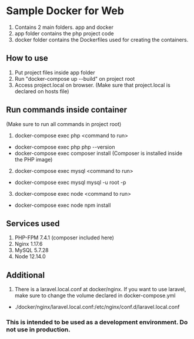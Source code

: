 # Sample Docker for Web

1. Contains 2 main folders. app and docker
2. app folder contains the php project code
3. docker folder contains the Dockerfiles used for creating the containers.

## How to use
1. Put project files inside app folder
2. Run "docker-compose up --build" on project root
3. Access project.local on browser. (Make sure that project.local is declared on hosts file)

## Run commands inside container
(Make sure to run all commands in project root)
1. docker-compose exec php \<command to run>
- docker-compose exec php php --version
- docker-compose exec composer install (Composer is installed inside the PHP image)
2. docker-compose exec mysql \<command to run>
- docker-compose exec mysql mysql -u root -p
3. docker-compose exec node \<command to run>
- docker-compose exec node npm install

## Services used
1. PHP-FPM 7.4.1 (composer included here)
2. Nginx 1.17.6
3. MySQL 5.7.28
4. Node 12.14.0

## Additional
1. There is a laravel.local.conf at docker/nginx. If you want to use laravel, make sure to change the volume declared in docker-compose.yml
- ./docker/nginx/laravel.local.conf:/etc/nginx/conf.d/laravel.local.conf

### This is intended to be used as a development environment. Do not use in production.